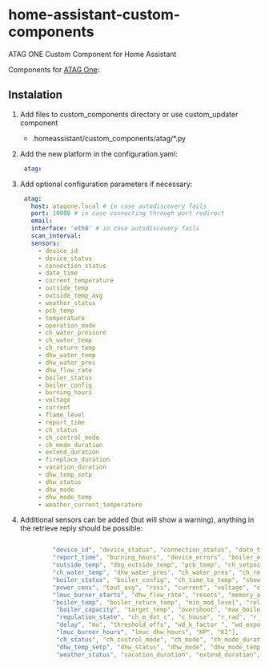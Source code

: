 # home-assistant-custom-components
ATAG ONE Custom Component for Home Assistant

Components for [ATAG One](https://www.atag-one.com/):

## Instalation

1. Add files to custom_components directory or use custom_updater component

    - .homeassistant/custom_components/atag/*.py
  
2. Add the new platform in the configuration.yaml:

    ```yaml
     atag:
    ```

3. Add optional configuration parameters if necessary:

    ```yaml
     atag:
       host: atagone.local # in case autodiscovery fails
       port: 10000 # in case connecting through port redirect
       email: 
       interface: 'eth0' # in case autodiscovery fails
       scan_interval: 
       sensors:
         - device_id
         - device_status
         - connection_status
         - date_time
         - current_temperature
         - outside_temp
         - outside_temp_avg
         - weather_status
         - pcb_temp
         - temperature
         - operation_mode
         - ch_water_pressure
         - ch_water_temp
         - ch_return_temp
         - dhw_water_temp
         - dhw_water_pres
         - dhw_flow_rate
         - boiler_status
         - boiler_config
         - burning_hours
         - voltage
         - current
         - flame_level
         - report_time
         - ch_status
         - ch_control_mode
         - ch_mode_duration
         - extend_duration
         - fireplace_duration
         - vacation_duration
         - dhw_temp_setp
         - dhw_status
         - dhw_mode
         - dhw_mode_temp
         - weather_current_temperature
    ```
4. Additional sensors can be added (but will show a warning), anything in the retrieve reply should be possible:
    ```yaml

             "device_id", "device_status", "connection_status", "date_time",
             "report_time", "burning_hours", "device_errors", "boiler_errors", "room_temp",
             "outside_temp", "dbg_outside_temp", "pcb_temp", "ch_setpoint", "dhw_water_temp",
             "ch_water_temp", "dhw_water_pres", "ch_water_pres", "ch_return_temp",
             "boiler_status", "boiler_config", "ch_time_to_temp", "shown_set_temp",
             "power_cons", "tout_avg", "rssi", "current", "voltage", "charge_status",
             "lmuc_burner_starts", "dhw_flow_rate", "resets", "memory_allocation"],
             "boiler_temp", "boiler_return_temp", "min_mod_level", "rel_mod_level",
              "boiler_capacity", "target_temp", "overshoot", "max_boiler_temp", "alpha_used",
              "regulation_state", "ch_m_dot_c", "c_house", "r_rad", "r_env", "alpha", "alpha_max",
              "delay", "mu", "threshold_offs", "wd_k_factor ", "wd_exponent",
              "lmuc_burner_hours", "lmuc_dhw_hours", "KP", "KI"],
              "ch_status", "ch_control_mode", "ch_mode", "ch_mode_duration", "ch_mode_temp",
              "dhw_temp_setp", "dhw_status", "dhw_mode", "dhw_mode_temp", "weather_temp",
              "weather_status", "vacation_duration", "extend_duration", "fireplace_duration"
    ```



